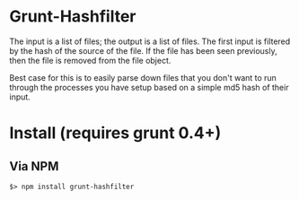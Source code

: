 # Grunt-Hashfilter
The input is a list of files; the output is a list of files. The first input is filtered by the hash of the source of the file. If the file has been seen previously, then the file is removed from the file object.

Best case for this is to easily parse down files that you don't want to run through the processes you have setup based on a simple md5 hash of their input.

# Install (**requires grunt 0.4+**)

## Via NPM
```
$> npm install grunt-hashfilter
```
